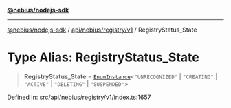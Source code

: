 [**@nebius/nodejs-sdk**](../../../../../README.md)

---

[@nebius/nodejs-sdk](../../../../../README.md) / [api/nebius/registry/v1](../README.md) / RegistryStatus_State

# Type Alias: RegistryStatus_State

> **RegistryStatus_State** = [`EnumInstance`](../../../../../runtime/protos/enum/type-aliases/EnumInstance.md)\<`"UNRECOGNIZED"` \| `"CREATING"` \| `"ACTIVE"` \| `"DELETING"` \| `"SUSPENDED"`\>

Defined in: src/api/nebius/registry/v1/index.ts:1657
